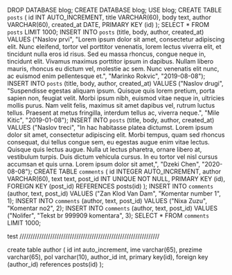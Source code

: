 DROP DATABASE blog;
CREATE DATABASE blog;
USE blog;
CREATE TABLE `posts`
(
id INT AUTO_INCREMENT,
title VARCHAR(60),
body text,
author VARCHAR(60),
created_at DATE,
PRIMARY KEY (id)
);
SELECT * FROM `posts` LIMIT 1000;
INSERT INTO `posts` (title, body, author, created_at) VALUES ("Naslov prvi", "Lorem ipsum dolor sit amet, consectetur adipiscing elit. Nunc eleifend, tortor vel porttitor venenatis, lorem lectus viverra elit, et tincidunt nulla eros id risus. Sed eu massa rhoncus, congue neque in, tincidunt elit. Vivamus maximus porttitor ipsum in dapibus. Nullam libero mauris, rhoncus eu dictum vel, molestie ac sem. Nunc venenatis elit nunc, ac euismod enim pellentesque et.", "Marinko Rokvic", "2019-08-08");
INSERT INTO `posts` (title, body, author, created_at) VALUES ("Naslov drugi", "Suspendisse egestas aliquam ipsum. Quisque quis lorem pretium, porta sapien non, feugiat velit. Morbi ipsum nibh, euismod vitae neque in, ultricies mollis purus. Nam velit felis, maximus sit amet dapibus vel, rutrum luctus tellus. Praesent at metus fringilla, interdum tellus ac, viverra neque.", "Mile Kitic", "2019-01-08");
INSERT INTO `posts` (title, body, author, created_at) VALUES ("Naslov treci", "In hac habitasse platea dictumst. Lorem ipsum dolor sit amet, consectetur adipiscing elit. Morbi tempus, quam sed rhoncus consequat, dui tellus congue sem, eu egestas augue enim vitae lectus. Quisque quis lectus augue. Nulla ut lectus pharetra, ornare libero at, vestibulum turpis. Duis dictum vehicula cursus. In eu tortor vel nisl cursus accumsan et quis urna. Lorem ipsum dolor sit amet,", "Dzeki Chen", "2020-08-08");
CREATE TABLE `comments`
(
id INTEGER AUTO_INCREMENT,
author VARCHAR(60),
text text,
post_id INT UNIQUE NOT NULL,
PRIMARY KEY (id),
FOREIGN KEY (post_id) REFERENCES posts(id)
);
INSERT INTO `comments` (author, text, post_id) VALUES ("Zan Klod Van Dam", "Komentar number 1", 1);
INSERT INTO `comments` (author, text, post_id) VALUES ("Nixa Zuzu", "Komentar no2", 2);
INSERT INTO `comments` (author, text, post_id) VALUES ("Nolifer", "Tekst br 999909 komentara", 3);
SELECT * FROM `comments` LIMIT 1000;


test
////////////////////////////////////////////////////////////////

create table author (
id int auto_increment, 
ime varchar(65),
prezime varchar(65),
pol varchar(10),
author_id int,
primary key(id),
foreign key (author_id) references posts(id)
);
